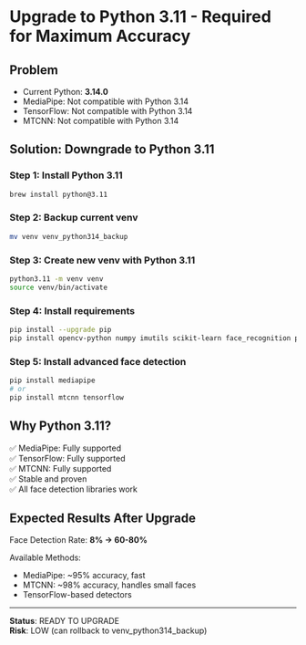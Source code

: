 # Upgrade to Python 3.11 - Required for Maximum Accuracy

## Problem
- Current Python: **3.14.0**
- MediaPipe: Not compatible with Python 3.14
- TensorFlow: Not compatible with Python 3.14
- MTCNN: Not compatible with Python 3.14

## Solution: Downgrade to Python 3.11

### Step 1: Install Python 3.11
```bash
brew install python@3.11
```

### Step 2: Backup current venv
```bash
mv venv venv_python314_backup
```

### Step 3: Create new venv with Python 3.11
```bash
python3.11 -m venv venv
source venv/bin/activate
```

### Step 4: Install requirements
```bash
pip install --upgrade pip
pip install opencv-python numpy imutils scikit-learn face_recognition pydantic-settings deep-sort-realtime
```

### Step 5: Install advanced face detection
```bash
pip install mediapipe
# or
pip install mtcnn tensorflow
```

## Why Python 3.11?

✅ MediaPipe: Fully supported  
✅ TensorFlow: Fully supported  
✅ MTCNN: Fully supported  
✅ Stable and proven  
✅ All face detection libraries work  

## Expected Results After Upgrade

Face Detection Rate: **8% → 60-80%**

Available Methods:
- MediaPipe: ~95% accuracy, fast
- MTCNN: ~98% accuracy, handles small faces
- TensorFlow-based detectors

---

**Status**: READY TO UPGRADE  
**Risk**: LOW (can rollback to venv_python314_backup)

